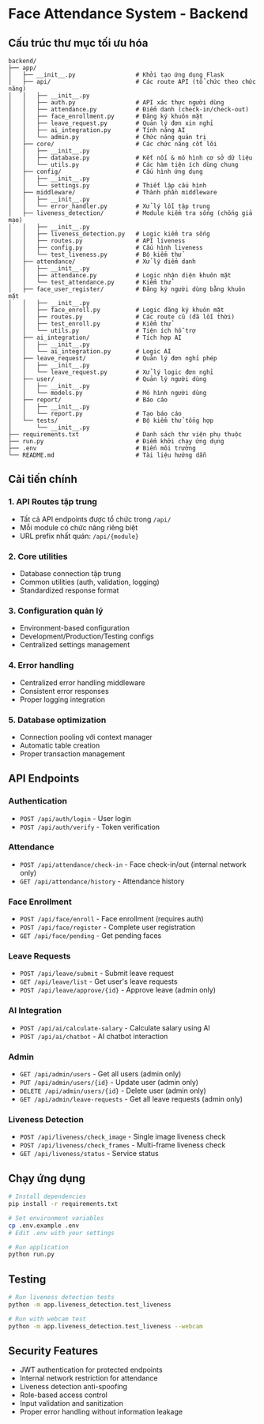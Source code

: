 # Face Attendance System - Backend

## Cấu trúc thư mục tối ưu hóa
```
backend/
├── app/
│   ├── __init__.py                 # Khởi tạo ứng dụng Flask
│   ├── api/                        # Các route API (tổ chức theo chức năng)
│   │   ├── __init__.py
│   │   ├── auth.py                 # API xác thực người dùng
│   │   ├── attendance.py           # Điểm danh (check-in/check-out)
│   │   ├── face_enrollment.py      # Đăng ký khuôn mặt
│   │   ├── leave_request.py        # Quản lý đơn xin nghỉ
│   │   ├── ai_integration.py       # Tính năng AI
│   │   └── admin.py                # Chức năng quản trị
│   ├── core/                       # Các chức năng cốt lõi
│   │   ├── __init__.py
│   │   ├── database.py             # Kết nối & mô hình cơ sở dữ liệu
│   │   └── utils.py                # Các hàm tiện ích dùng chung
│   ├── config/                     # Cấu hình ứng dụng
│   │   ├── __init__.py
│   │   └── settings.py             # Thiết lập cấu hình
│   ├── middleware/                 # Thành phần middleware
│   │   ├── __init__.py
│   │   └── error_handler.py        # Xử lý lỗi tập trung
│   ├── liveness_detection/         # Module kiểm tra sống (chống giả mạo)
│   │   ├── __init__.py
│   │   ├── liveness_detection.py   # Logic kiểm tra sống
│   │   ├── routes.py               # API liveness
│   │   ├── config.py               # Cấu hình liveness
│   │   └── test_liveness.py        # Bộ kiểm thử
│   ├── attendance/                 # Xử lý điểm danh
│   │   ├── __init__.py
│   │   ├── attendance.py           # Logic nhận diện khuôn mặt
│   │   └── test_attendance.py      # Kiểm thử
│   ├── face_user_register/         # Đăng ký người dùng bằng khuôn mặt
│   │   ├── __init__.py
│   │   ├── face_enroll.py          # Logic đăng ký khuôn mặt
│   │   ├── routes.py               # Các route cũ (đã lỗi thời)
│   │   ├── test_enroll.py          # Kiểm thử
│   │   └── utils.py                # Tiện ích hỗ trợ
│   ├── ai_integration/             # Tích hợp AI
│   │   ├── __init__.py
│   │   └── ai_integration.py       # Logic AI
│   ├── leave_request/              # Quản lý đơn nghỉ phép
│   │   ├── __init__.py
│   │   └── leave_request.py        # Xử lý logic đơn nghỉ
│   ├── user/                       # Quản lý người dùng
│   │   ├── __init__.py
│   │   └── models.py               # Mô hình người dùng
│   ├── report/                     # Báo cáo
│   │   ├── __init__.py
│   │   └── report.py               # Tạo báo cáo
│   └── tests/                      # Bộ kiểm thử tổng hợp
│       └── __init__.py
├── requirements.txt                # Danh sách thư viện phụ thuộc
├── run.py                          # Điểm khởi chạy ứng dụng
├── .env                            # Biến môi trường
└── README.md                       # Tài liệu hướng dẫn

```

## Cải tiến chính

### 1. **API Routes tập trung**
- Tất cả API endpoints được tổ chức trong `/api/`
- Mỗi module có chức năng riêng biệt
- URL prefix nhất quán: `/api/{module}`

### 2. **Core utilities**
- Database connection tập trung
- Common utilities (auth, validation, logging)
- Standardized response format

### 3. **Configuration quản lý**
- Environment-based configuration
- Development/Production/Testing configs
- Centralized settings management

### 4. **Error handling**
- Centralized error handling middleware
- Consistent error responses
- Proper logging integration

### 5. **Database optimization**
- Connection pooling với context manager
- Automatic table creation
- Proper transaction management

## API Endpoints

### Authentication
- `POST /api/auth/login` - User login
- `POST /api/auth/verify` - Token verification

### Attendance
- `POST /api/attendance/check-in` - Face check-in/out (internal network only)
- `GET /api/attendance/history` - Attendance history

### Face Enrollment
- `POST /api/face/enroll` - Face enrollment (requires auth)
- `POST /api/face/register` - Complete user registration
- `GET /api/face/pending` - Get pending faces

### Leave Requests
- `POST /api/leave/submit` - Submit leave request
- `GET /api/leave/list` - Get user's leave requests
- `POST /api/leave/approve/{id}` - Approve leave (admin only)

### AI Integration
- `POST /api/ai/calculate-salary` - Calculate salary using AI
- `POST /api/ai/chatbot` - AI chatbot interaction

### Admin
- `GET /api/admin/users` - Get all users (admin only)
- `PUT /api/admin/users/{id}` - Update user (admin only)
- `DELETE /api/admin/users/{id}` - Delete user (admin only)
- `GET /api/admin/leave-requests` - Get all leave requests (admin only)

### Liveness Detection
- `POST /api/liveness/check_image` - Single image liveness check
- `POST /api/liveness/check_frames` - Multi-frame liveness check
- `GET /api/liveness/status` - Service status

## Chạy ứng dụng

```bash
# Install dependencies
pip install -r requirements.txt

# Set environment variables
cp .env.example .env
# Edit .env with your settings

# Run application
python run.py
```

## Testing

```bash
# Run liveness detection tests
python -m app.liveness_detection.test_liveness

# Run with webcam test
python -m app.liveness_detection.test_liveness --webcam
```

## Security Features

- JWT authentication for protected endpoints
- Internal network restriction for attendance
- Liveness detection anti-spoofing
- Role-based access control
- Input validation and sanitization
- Proper error handling without information leakage

